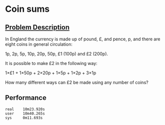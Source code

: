 # Coin sums

## [Problem Description](https://projecteuler.net/problem=31)

In England the currency is made up of pound, £, and pence, p, and there are eight coins in general circulation:

1p, 2p, 5p, 10p, 20p, 50p, £1 (100p) and £2 (200p).

It is possible to make £2 in the following way:

1×£1 + 1×50p + 2×20p + 1×5p + 1×2p + 3×1p

How many different ways can £2 be made using any number of coins?

## Performance

```
real    10m23.920s
user    10m40.265s
sys     0m11.693s
```